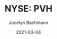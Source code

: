---
type: "report"
paper: "PVH_Jocelyn_Bachmann.pdf"
author: "Jocelyn Bachmann"
company: "PVH Corp."
date: "2021-03-04"
summary: "PVH Corp. (PVH) is a global apparel company offering fashion apparel, accessories and footwear ranging from luxury to everyday wear through its owned and licensed brands including Calvin Klein, Tommy Hilfiger, Van Huesen, Izod, Arrow, True&Co. and many more."
title: "NYSE: PVH"
---
